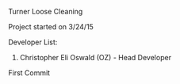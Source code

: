Turner Loose Cleaning

Project started on 3/24/15

Developer List:
1. Christopher Eli Oswald (OZ) - Head Developer

First Commit
